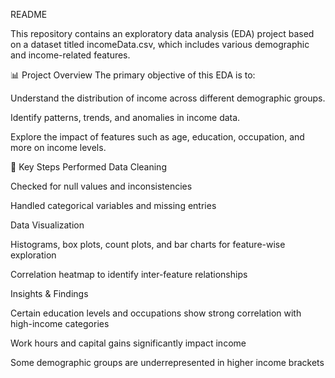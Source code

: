 README

This repository contains an exploratory data analysis (EDA) project based on a dataset titled incomeData.csv, which includes various demographic and income-related features.

📊 Project Overview
The primary objective of this EDA is to:

Understand the distribution of income across different demographic groups.

Identify patterns, trends, and anomalies in income data.

Explore the impact of features such as age, education, occupation, and more on income levels.



🧪 Key Steps Performed
Data Cleaning

Checked for null values and inconsistencies

Handled categorical variables and missing entries

Data Visualization

Histograms, box plots, count plots, and bar charts for feature-wise exploration

Correlation heatmap to identify inter-feature relationships

Insights & Findings

Certain education levels and occupations show strong correlation with high-income categories

Work hours and capital gains significantly impact income

Some demographic groups are underrepresented in higher income brackets
